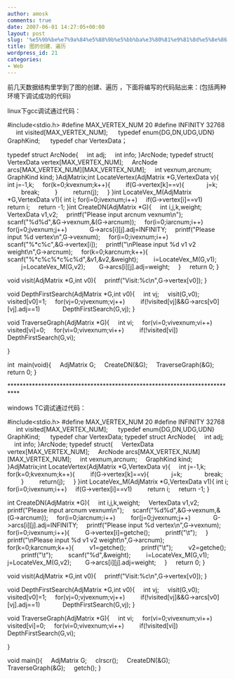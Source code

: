 ```yaml
---
author: amosk
comments: true
date: 2007-06-01 14:27:05+00:00
layout: post
slug: '%e5%9b%be%e7%9a%84%e5%88%9b%e5%bb%ba%e3%80%81%e9%81%8d%e5%8e%86'
title: 图的创建、遍历
wordpress_id: 21
categories:
- Web
---
```


前几天数据结构里学到了图的创建、遍历 ，下面将编写的代码贴出来：(包括两种环境下调试成功的代码)

linux下gcc调试通过代码： 

#include<stdio.h>
#define MAX_VERTEX_NUM 20
#define INFINITY 32768
     int visited[MAX_VERTEX_NUM];
     typedef enum{DG,DN,UDG,UDN} GraphKind;
     typedef char VertexData；

<!-- more -->
typedef struct ArcNode{
    int adj;
    int info;
}ArcNode;
typedef struct{
    VertexData vertex[MAX_VERTEX_NUM];
    ArcNode arcs[MAX_VERTEX_NUM][MAX_VERTEX_NUM];
    int vexnum,arcnum;
    GraphKind kind;
}AdjMatrix;int LocateVertex(AdjMatrix *G,VertexData v){
    int j=-1,k;
    for(k=0;k<G->vexnum;k++){
        if(G->vertex[k]==v){
            j=k;
            break;
        }
        return(j);
    }
}int LocateVex_M(AdjMatrix *G,VertexData v1){
int i;
for(i=0;i<G->vexnum;i++)
    if(G->vertex[i]==v1)
        return i;
    return -1;
}int CreateDN(AdjMatrix *G){
    int i,j,k,weight;
    VertexData v1,v2;
    printf("Please input arcnum vexnum\n");
    scanf("%d%d",&G->vexnum,&(G->arcnum));
    for(i=0;i<G->arcnum;i++)
        for(j=0;j<G->vexnum;j++)
            G->arcs[i][j].adj=INFINITY;
    printf("Please input %d vertex\n",G->vexnum);
    for(i=0;i<G->vexnum;i++)
        scanf("%*c%c",&G->vertex[i]);
    printf("\nPlease input %d v1 v2 weight\n",G->arcnum);
    for(k=0;k<G->arcnum;k++){
        scanf("%*c%c%*c%c%d",&v1,&v2,&weight);
        i=LocateVex_M(G,v1);
        j=LocateVex_M(G,v2);
       G->arcs[i][j].adj=weight;
    }
    return 0;
}

void visit(AdjMatrix *G,int v0){
    printf("Visit:%c\n",G->vertex[v0]);
}

void DepthFirstSearch(AdjMatrix *G,int v0){
    int vj;
    visit(G,v0);
    visited[v0]=1;
    for(vj=0;vj<G->vexnum;vj++)
        if(!visited[vj]&&G->arcs[v0][vj].adj==1)
            DepthFirstSearch(G,vj);
}

void TraverseGraph(AdjMatrix *G){
    int vi;
    for(vi=0;vi<G->vexnum;vi++)
        visited[vi]=0;
    for(vi=0;vi<G->vexnum;vi++)
        if(!visited[vi])
            DepthFirstSearch(G,vi);

}

int  main(void){
    AdjMatrix G;
    CreateDN(&G);
    TraverseGraph(&G);
    return 0;
}

*************************************************************************** 

windows TC调试通过代码：

#include<stdio.h>
#define MAX_VERTEX_NUM 20
#define INFINITY 32768
     int visited[MAX_VERTEX_NUM];
     typedef enum{DG,DN,UDG,UDN} GraphKind;
     typedef char VertexData;
typedef struct ArcNode{
    int adj;
    int info;
}ArcNode;
typedef struct{
    VertexData vertex[MAX_VERTEX_NUM];
    ArcNode arcs[MAX_VERTEX_NUM][MAX_VERTEX_NUM];
    int vexnum,arcnum;
    GraphKind kind;
}AdjMatrix;int LocateVertex(AdjMatrix *G,VertexData v){
    int j=-1,k;
    for(k=0;k<G->vexnum;k++){
        if(G->vertex[k]==v){
            j=k;
            break;
        }
        return(j);
    }
}int LocateVex_M(AdjMatrix *G,VertexData v1){
int i;
for(i=0;i<G->vexnum;i++)
    if(G->vertex[i]==v1)
        return i;
    return -1;
}

int CreateDN(AdjMatrix *G){
    int i,j,k,weight;
    VertexData v1,v2;
    printf("Please input arcnum vexnum\n");
    scanf("%d%d",&G->vexnum,&(G->arcnum));
    for(i=0;i<G->arcnum;i++)
        for(j=0;j<G->vexnum;j++)
            G->arcs[i][j].adj=INFINITY;
    printf("Please input %d vertex\n",G->vexnum);
    for(i=0;i<G->vexnum;i++){
        G->vertex[i]=getche();
        printf("\t");
    }
    printf("\nPlease input %d v1 v2 weight\n",G->arcnum);
    for(k=0;k<G->arcnum;k++){
        v1=getche();
        printf("\t");
        v2=getche();
        printf("\t");
        scanf("%d",&weight);
        i=LocateVex_M(G,v1);
        j=LocateVex_M(G,v2);
       G->arcs[i][j].adj=weight;
    }
    return 0;
}

void visit(AdjMatrix *G,int v0){
    printf("Visit:%c\n",G->vertex[v0]);
}

void DepthFirstSearch(AdjMatrix *G,int v0){
    int vj;
    visit(G,v0);
    visited[v0]=1;
    for(vj=0;vj<G->vexnum;vj++)
        if(!visited[vj]&&G->arcs[v0][vj].adj==1)
            DepthFirstSearch(G,vj);
}

void TraverseGraph(AdjMatrix *G){
    int vi;
    for(vi=0;vi<G->vexnum;vi++)
        visited[vi]=0;
    for(vi=0;vi<G->vexnum;vi++)
        if(!visited[vi])
            DepthFirstSearch(G,vi);

}

void main(){
    AdjMatrix G;
    clrscr();
    CreateDN(&G);
    TraverseGraph(&G);
    getch();
}

